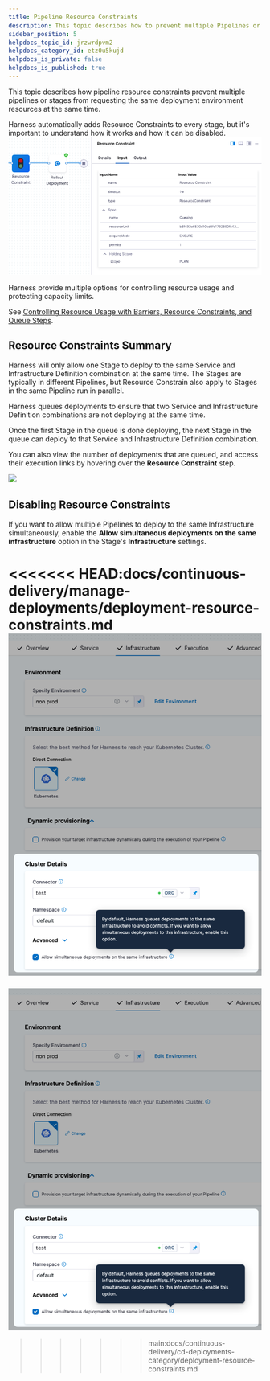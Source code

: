 ```yaml
---
title: Pipeline Resource Constraints
description: This topic describes how to prevent multiple Pipelines or Stages from requesting the same deployment environment resources at the same time.
sidebar_position: 5
helpdocs_topic_id: jrzwrdpvm2
helpdocs_category_id: etz0u5kujd
helpdocs_is_private: false
helpdocs_is_published: true
---
```


This topic describes how pipeline resource constraints prevent multiple pipelines or stages from requesting the same deployment environment resources at the same time.

Harness automatically adds Resource Constraints to every stage, but it's important to understand how it works and how it can be disabled.
​
![](../cd-deployments-category/static/deployment-resource-constraints-08.png)

Harness provide multiple options for controlling resource usage and protecting capacity limits. 

See [Controlling Resource Usage with Barriers, Resource Constraints, and Queue Steps](./controlling-deployments-with-barriers-resource-constraints-and-queue-steps.md).

## Resource Constraints Summary

Harness will only allow one Stage to deploy to the same Service and Infrastructure Definition combination at the same time. The Stages are typically in different Pipelines, but Resource Constrain also apply to Stages in the same Pipeline run in parallel.

Harness queues deployments to ensure that two Service and Infrastructure Definition combinations are not deploying at the same time.

Once the first Stage in the queue is done deploying, the next Stage in the queue can deploy to that Service and Infrastructure Definition combination.

You can also view the number of deployments that are queued, and access their execution links by hovering over the **Resource Constraint** step.

![](./static/deployment-resource-constraints-10.png)

## Disabling Resource Constraints

If you want to allow multiple Pipelines to deploy to the same Infrastructure simultaneously, enable the **Allow simultaneous deployments on the same infrastructure** option in the Stage's **Infrastructure** settings.

<<<<<<< HEAD:docs/continuous-delivery/manage-deployments/deployment-resource-constraints.md
![](../cd-deployments-category/static/deployment-resource-constraints-09.png)
=======
![](./static/deployment-resource-constraints-09.png)
>>>>>>> main:docs/continuous-delivery/cd-deployments-category/deployment-resource-constraints.md
